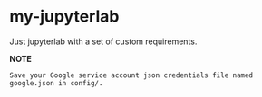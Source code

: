 # my-jupyterlab
Just jupyterlab with a set of custom requirements. 

**NOTE**

    Save your Google service account json credentials file named google.json in config/. 
